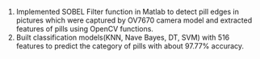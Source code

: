 1. Implemented SOBEL Filter function in Matlab to detect pill edges in pictures which were
captured by OV7670 camera model and extracted features of pills using OpenCV functions.
2. Built classification models(KNN, Nave Bayes, DT, SVM) with 516 features to predict the
category of pills with about 97.77% accuracy.
